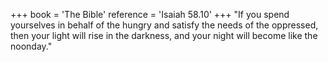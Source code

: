 +++
book = 'The Bible'
reference = 'Isaiah 58.10'
+++
"If you spend yourselves in behalf of the hungry and satisfy the needs of the oppressed, then your light will rise in the darkness,  and your night will become like the noonday."